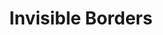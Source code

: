 ---
pid: ch1010
title: Invisible Borders
location_transcription: once red lined neighborhoods
coordinates: "[-75.16200498793, 39.951069369276]"
zipcode: '19143'
gen_neighborhood: West Philadelphia
neighborhood: University City
outside_phl: 
age: '62'
age_range: 60-69
instagram: 
image_file_name: ch_1010.jpg
proposal_transcription: Paint the border of former redlined neighborhoods with text
  or voices from former residents
topic: Neighborhoods
topic_summary: 0, 0
type: Audio,Interactive
keywords_other: 
credit: Amade Forest
image_labels: 
twitter: 
facebook: 
permalink: "/monuments/ch1010/"
layout: item-page
---